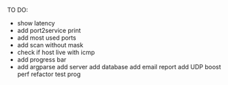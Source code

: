 TO DO:
+	show latency
+	add port2service print
+	add most used ports
+	add scan without mask
+	check if host live with icmp
+	add progress bar
+   add argparse
	add server
    add database
	add email report
	add UDP
	boost perf
	refactor
	test prog
